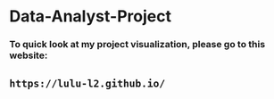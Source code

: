 # Data-Analyst-Project


### To quick look at my project visualization, please go to this website:
## `https://lulu-l2.github.io/`
